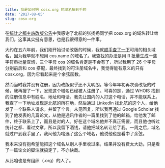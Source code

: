 ```yaml
---
title: 我是如何把 cosx.org 的域名搞到手的
date: '2017-08-05'
slug: cosx-org
---
```


在[统计之都主站改版公告](https://cosx.org/2017/07/cos-new-site/)中我感谢了北航的张扬扬同学把 cosx.org 的域名转让给我们。这事其实挺有意思，也是我很得意的一件事。

大约在五六年前，我们刚开始讨论改版的时候，我就[顺手查了一下](https://github.com/yihui/ideas/issues/20)可用的相关域名，因为我早就不想用 cos.name 的域名了。我查找的办法是用 R 批量生成一些字符串批量查询，三个字母 cos 的域名肯定是不会有了，所以我用了 26 个字母分别前后和 cos 搭配，最终找到的可注册域名中，我觉得能有意义的只有 cosx.org，因为它看起来是个余弦函数。

然而当时我并没有注册，因为改版似乎还不太明朗。等今年年初再次谈改版的时候，我再搜了一下，发现这个域名已经被人注册了。可喜的是，通过 WHOIS 找到的注册信息中有姓名、地址和电话。我先让国内的人打这个电话，并不能联系上。我查了一下地址发现是北航的所在地，然后通过 LinkedIn 找北航的这个人，给他发了一个联系人请求，并留了个言。未见回复，所以我再通过 Google Scholar 找到了他发表的几篇论文，从他是通讯作者的一篇里找到了他的邮箱，给他发了邮件，终于联系上了，而且是对的人。好在这个域名他并不真正需要，而且他也听过统计之都、看过文章，所以我留下酒钱，请他把域名转让给了我。一周之后，域名就过户到我手里了。我问他为啥选了这么个域名，他说他也是看中了余弦。

我本来没有抱希望能把这个域名从别人手里收过来，结果并没有费太大劲，只是看了一篇论文的脚注就搞定了，不亦快哉。

从此咱也是有组织（.org）的人了。
